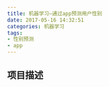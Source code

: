 ```yaml
---
title: 机器学习—通过app预测用户性别
date: 2017-05-16 14:32:51
categories: 机器学习
tags:
- 性别预测
- app
---
```


## 项目描述

